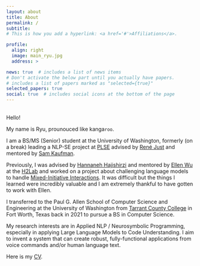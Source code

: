 ```yaml
---
layout: about
title: About
permalink: /
subtitle: 
# This is how you add a hyperlink: <a href='#'>Affiliations</a>.

profile:
  align: right
  image: main_ryu.jpg
  address: >

news: true  # includes a list of news items
# Don't activate the below part until you actually have papers.
# includes a list of papers marked as "selected={true}"
selected_papers: true 
social: true  # includes social icons at the bottom of the page
---
```


<!---- This is how you make a hyperlink: [display text](actual link) --->
<!---- This is how you make a code-like text display: `text` --->

<br>Hello!

My name is Ryu, prounouced like kanga`roo`.

I am a BS/MS (Senior) student at the University of Washington, formerly (on a break) leading a NLP-SE project at [PLSE](https://uwplse.org/index.html) advised by [René Just](https://homes.cs.washington.edu/~rjust/) and mentored by [Sam Kaufman](http://samk.name/).

Previously, I was advised by [Hannaneh Hajishirzi](https://homes.cs.washington.edu/~hannaneh/index.html) and mentored by [Ellen Wu](http://ellenmellon.github.io/) at the [H2Lab](https://h2lab.cs.washington.edu/) and worked on a project about challenging language models to handle [Mixed-Initiative Interactions](https://arxiv.org/abs/2207.00746). It was difficult but the things I learned were incredibly valuable and I am extremely thankful to have gotten to work with Ellen.

I transferred to the Paul G. Allen School of Computer Science and Engineering at the University of Washington from [Tarrant County College](https://www.tccd.edu/) in Fort Worth, Texas back in 2021 to pursue a BS in Computer Science.

My research interests are in Applied NLP / Neurosymbolic Programming, especially in applying Large Language Models to Code Understanding. I aim to invent a system that can create robust, fully-functional applications from voice commands and/or human language text.

Here is my [CV](https://ryuparish.github.io/ryus_website/assets/pdf/RyuParishEngineeringResume-1.pdf).
